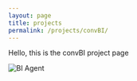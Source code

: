 ```yaml
---
layout: page
title: projects
permalink: /projects/convBI/
---
```


Hello, this is the convBI project page

![BI Agent](.../assets/convBIAgent.jpeg)
